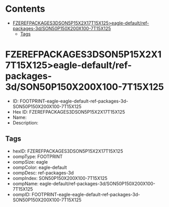 



Contents
========

* [FZEREFPACKAGES3DSON5P15X2X17T15X125>eagle-default/ref-packages-3d/SON50P150X200X100-7T15X125](#fzerefpackages3dson5p15x2x17t15x125eagle-defaultref-packages-3dson50p150x200x100-7t15x125)
	* [Tags](#tags)

# FZEREFPACKAGES3DSON5P15X2X17T15X125>eagle-default/ref-packages-3d/SON50P150X200X100-7T15X125

- ID: FOOTPRINT-eagle-eagle-default-ref-packages-3d-SON50P150X200X100-7T15X125
- Hex ID: FZEREFPACKAGES3DSON5P15X2X17T15X125
- Name: 
- Description: 

## Tags

- hexID: FZEREFPACKAGES3DSON5P15X2X17T15X125
- oompType: FOOTPRINT
- oompSize: eagle
- oompColor: eagle-default
- oompDesc: ref-packages-3d
- oompIndex: SON50P150X200X100-7T15X125
- oompName: eagle-default/ref-packages-3d/SON50P150X200X100-7T15X125
- oompID: FOOTPRINT-eagle-eagle-default-ref-packages-3d-SON50P150X200X100-7T15X125
